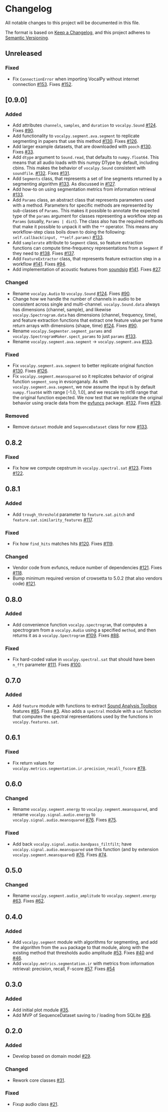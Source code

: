 # Changelog
All notable changes to this project will be documented in this file.

The format is based on [Keep a Changelog](https://keepachangelog.com/en/1.0.0/),
and this project adheres to [Semantic Versioning](https://semver.org/spec/v2.0.0.html).

## Unreleased
### Fixed
- Fix `ConnectionError` when importing VocalPy without internet connection
  [#153](https://github.com/vocalpy/vocalpy/pull/153).
  Fixes [#152](https://github.com/vocalpy/vocalpy/issues/152).

## [0.9.0]
### Added
- Add attributes `channels`, `samples`, and `duration` to `vocalpy.Sound`
  [#124](https://github.com/vocalpy/vocalpy/pull/124).
  Fixes [#90](https://github.com/vocalpy/vocalpy/issues/90).
- Add functionality to `vocalpy.segment.ava.segment` to replicate segmenting in
  papers that use this method
  [#130](https://github.com/vocalpy/vocalpy/pull/130).
  Fixes [#126](https://github.com/vocalpy/vocalpy/issues/126).
- Add larger example datasets, that are downloaded with `pooch`
  [#130](https://github.com/vocalpy/vocalpy/pull/130).
  Fixes [#33](https://github.com/vocalpy/vocalpy/issues/33).
- Add `dtype` argument to `Sound.read`, that defaults to `numpy.float64`.
  This means that all audio loads with this numpy DType by default, 
  including cbins. This makes the behavior of `vocalpy.Sound`
  consistent with `soundfile`. 
  [#132](https://github.com/vocalpy/vocalpy/pull/132).
  Fixes [#131](https://github.com/vocalpy/vocalpy/issues/131).
- Add `Segments` class, that represents a set of line segments returned by a segmenting algorithm
  [#133](https://github.com/vocalpy/vocalpy/pull/133).
  As discussed in [#127](https://github.com/vocalpy/vocalpy/issues/127).
- Add how-to on using segmentation metrics from information retrieval
  [#133](https://github.com/vocalpy/vocalpy/pull/133).
- Add `Params` class, an abstract class that represents parameters used with a method.
  Parameters for specific methods are represented by sub-classes of `Params`.
  This makes it possible to annotate the expected type of the `params` argument for classes 
  representing a workflow step as `Params` (usually, `Params | dict`).
  The class also has the required methods that make it possible to unpack it 
  with the `**` operator.
  This means any workflow-step class boils down to doing the following: 
  `self.callback(input, **self.params)`
  [#133](https://github.com/vocalpy/vocalpy/pull/133).
- Add `samplerate` attribute to `Segment` class, so feature extraction
  functions can compute time-frequency representations from a `Segment`
  if they need to
  [#138](https://github.com/vocalpy/vocalpy/pull/138).
  Fixes [#137](https://github.com/vocalpy/vocalpy/issues/137).
- Add `FeatureExtractor` class, that represents feature 
  extraction step in a workflow
  [#141](https://github.com/vocalpy/vocalpy/pull/141).
  Fixes [#94](https://github.com/vocalpy/vocalpy/issues/94).
- Add implementation of acoustic features from [soundsig](https://github.com/theunissenlab/soundsig)
  [#141](https://github.com/vocalpy/vocalpy/pull/141).
  Fixes [#27](https://github.com/vocalpy/vocalpy/issues/27).

### Changed
- Rename `vocalpy.Audio` to `vocalpy.Sound` 
  [#124](https://github.com/vocalpy/vocalpy/pull/124).
  Fixes [#90](https://github.com/vocalpy/vocalpy/issues/90).
- Change how we handle the number of channels in audio to be consistent 
  across single and multi-channel. `vocalpy.Sound.data` always has 
  dimensions (channel, sample), and likewise `vocalpy.Spectrogram.data` 
  has dimensions (channel, frequency, time), and feature extraction 
  functions that extract one feature value per frame return arrays with
  dimensions (shape, time)
  [#124](https://github.com/vocalpy/vocalpy/pull/124).
  Fixes [#90](https://github.com/vocalpy/vocalpy/issues/90).
- Rename `vocalpy.Segmenter.segment_params` and `vocalpy.SpectrogramMaker.spect_params`
  to just `params`
  [#133](https://github.com/vocalpy/vocalpy/pull/133).
- Rename `vocalpy.segment.ava.segment` -> `vocalpy.segment.ava`
  [#133](https://github.com/vocalpy/vocalpy/pull/133).

### Fixed
- Fix `vocalpy.segment.ava.segment` to better replicate original function
  [#130](https://github.com/vocalpy/vocalpy/pull/130).
  Fixes [#126](https://github.com/vocalpy/vocalpy/issues/126).
- Fix `vocalpy.segment.meansquared` so it replicates behavior of original
  function `segment_song` in evsonganaly. As with `vocalpy.segment.ava.segment`,
  we now assume the input is by default `numpy.float64` with range [-1.0, 1.0],
  and we rescale to int16 range that the original function expected.
  We now test that we replicate the original behavior using oracle data from the 
  [evfuncs](https://github.com/NickleDave/evfuncs) package.
  [#132](https://github.com/vocalpy/vocalpy/pull/132).
  Fixes [#129](https://github.com/vocalpy/vocalpy/issues/129).

### Removed
- Remove `dataset` module and `SequenceDataset` class for now
  [#133](https://github.com/vocalpy/vocalpy/pull/133).

## 0.8.2
### Fixed
- Fix how we compute cepstrum in `vocalpy.spectral.sat`
  [#123](https://github.com/vocalpy/vocalpy/pull/123).
  Fixes [#122](https://github.com/vocalpy/vocalpy/issues/122).

## 0.8.1
### Added
- Add `trough_threshold` parameter to `feature.sat.pitch` and `feature.sat.similarity_features`
  [#117](https://github.com/vocalpy/vocalpy/pull/117).

### Fixed
- Fix how `find_hits` matches hits
  [#120](https://github.com/vocalpy/vocalpy/pull/120).
  Fixes [#119](https://github.com/vocalpy/vocalpy/issues/119).

### Changed
- Vendor code from evfuncs, reduce number of dependencies
  [#121](https://github.com/vocalpy/vocalpy/pull/121).
  Fixes [#118](https://github.com/vocalpy/vocalpy/issues/118).
- Bump minimum required version of crowsetta to 5.0.2 (that also vendors code)
  [#121](https://github.com/vocalpy/vocalpy/pull/121).

## 0.8.0
### Added
- Add convenience function `vocalpy.spectrogram`, that computes a spectrogram from 
  a `vocalpy.Audio` using a specified `method`, and then returns it as a `vocalpy.Spectrogram`
  [#109](https://github.com/vocalpy/vocalpy/pull/109).
  Fixes [#88](https://github.com/vocalpy/vocalpy/issues/88).

### Fixed
- Fix hard-coded value in `vocalpy.spectral.sat` that should have been `n_fft` parameter
  [#111](https://github.com/vocalpy/vocalpy/pull/111).
  Fixes [#100](https://github.com/vocalpy/vocalpy/issues/100).

## 0.7.0
### Added
- Add `feature` module with functions to extract 
  [Sound Analysis Toolbox](http://soundanalysispro.com/matlab-sat) 
  features [#85](https://github.com/vocalpy/vocalpy/pull/85).
  Fixes [#3](https://github.com/vocalpy/vocalpy/issues/3).
  Also adds a `spectral` module with a `sat` function that computes 
  the spectral representations used by the functions in 
  `vocalpy.features.sat`.

## 0.6.1
### Fixed
- Fix return values for `vocalpy.metrics.segmentation.ir.precision_recall_fscore`
  [#78](https://github.com/vocalpy/vocalpy/pull/78).

## 0.6.0
### Changed
- Rename `vocalpy.segment.energy` to `vocalpy.segment.meansquared`,
  and rename `vocalpy.signal.audio.energy` to `vocalpy.signal.audio.meansquared`
  [#76](https://github.com/vocalpy/vocalpy/pull/76).
  Fixes [#75](https://github.com/vocalpy/vocalpy/issues/75).

### Fixed
- Add back `vocalpy.signal.audio.bandpass_filtfilt`; 
  have `vocalpy.signal.audio.meansquared` use this function
  (and by extension `vocalpy.segment.meansquared`)
  [#76](https://github.com/vocalpy/vocalpy/pull/76).
  Fixes [#74](https://github.com/vocalpy/vocalpy/issues/74).

## 0.5.0
### Changed
- Rename `vocalpy.segment.audio_amplitude` to `vocalpy.segment.energy`
  [#63](https://github.com/vocalpy/vocalpy/pull/63).
  Fixes [#62](https://github.com/vocalpy/vocalpy/issues/62).

## 0.4.0
### Added
- Add `vocalpy.segment` module with algorithms for segmenting, 
  and add the algorithm from the `ava` package to that module,
  along with the existing method that thresholds audio amplitude 
  [#53](https://github.com/vocalpy/vocalpy/pull/53).
  Fixes [#40](https://github.com/vocalpy/vocalpy/issues/40)
  and [#46](https://github.com/vocalpy/vocalpy/issues/46).
- Add `vocalpy.metrics.segmentation.ir` with metrics 
  from information retrieval: precision, recall, F-score
  [#57](https://github.com/vocalpy/vocalpy/pull/57).
  Fixes [#54](https://github.com/vocalpy/vocalpy/issues/54)

## 0.3.0
### Added
- Add initial plot module
  [#35](https://github.com/vocalpy/vocalpy/pull/35).
- Add MVP of SequenceDataset saving to / loading from SQLite
  [#36](https://github.com/vocalpy/vocalpy/pull/36).

## 0.2.0
### Added
- Develop based on domain model 
  [#29](https://github.com/vocalpy/vocalpy/pull/29).

### Changed
- Rework core classes
  [#31](https://github.com/vocalpy/vocalpy/pull/31).

### Fixed
- Fixup audio class
  [#21](https://github.com/vocalpy/vocalpy/pull/21).
